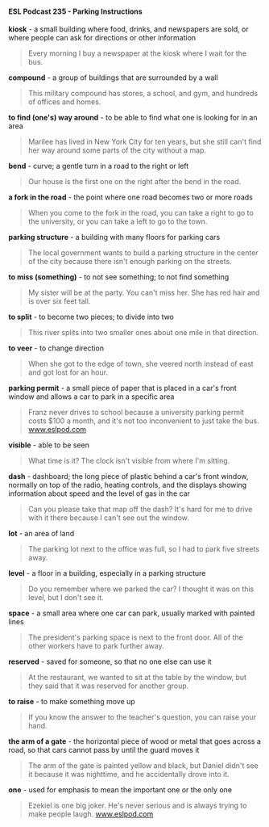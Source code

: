 #### ESL Podcast 235 - Parking Instructions

**kiosk** - a small building where food, drinks, and newspapers are sold, or where
people can ask for directions or other information

> Every morning I buy a newspaper at the kiosk where I wait for the bus.

**compound** - a group of buildings that are surrounded by a wall

> This military compound has stores, a school, and gym, and hundreds of offices
and homes.

**to find (one's) way around** - to be able to find what one is looking for in an area

> Marilee has lived in New York City for ten years, but she still can't find her way
around some parts of the city without a map.

**bend** - curve; a gentle turn in a road to the right or left

> Our house is the first one on the right after the bend in the road.

**a fork in the road** - the point where one road becomes two or more roads

> When you come to the fork in the road, you can take a right to go to the
university, or you can take a left to go to the town.

**parking structure** - a building with many floors for parking cars

> The local government wants to build a parking structure in the center of the city
because there isn't enough parking on the streets.

**to miss (something)** - to not see something; to not find something

> My sister will be at the party. You can't miss her. She has red hair and is over
six feet tall.

**to split** - to become two pieces; to divide into two

> This river splits into two smaller ones about one mile in that direction.

**to veer** - to change direction

> When she got to the edge of town, she veered north instead of east and got lost
for an hour.

**parking permit** - a small piece of paper that is placed in a car's front window
and allows a car to park in a specific area

> Franz never drives to school because a university parking permit costs $100 a
month, and it's not too inconvenient to just take the bus.
www.eslpod.com

**visible** - able to be seen

> What time is it? The clock isn't visible from where I'm sitting.

**dash** - dashboard; the long piece of plastic behind a car's front window, normally
on top of the radio, heating controls, and the displays showing information about
speed and the level of gas in the car

> Can you please take that map off the dash? It's hard for me to drive with it
there because I can't see out the window.

**lot** - an area of land

> The parking lot next to the office was full, so I had to park five streets away.

**level** - a floor in a building, especially in a parking structure

> Do you remember where we parked the car? I thought it was on this level, but I
don't see it.

**space** - a small area where one car can park, usually marked with painted lines

> The president's parking space is next to the front door. All of the other workers
have to park further away.

**reserved** - saved for someone, so that no one else can use it

> At the restaurant, we wanted to sit at the table by the window, but they said that
it was reserved for another group.

**to raise** - to make something move up

> If you know the answer to the teacher's question, you can raise your hand.

**the arm of a gate** - the horizontal piece of wood or metal that goes across a
road, so that cars cannot pass by until the guard moves it

> The arm of the gate is painted yellow and black, but Daniel didn't see it
because it was nighttime, and he accidentally drove into it.

**one** - used for emphasis to mean the important one or the only one

> Ezekiel is one big joker. He's never serious and is always trying to make
people laugh.
www.eslpod.com

